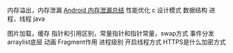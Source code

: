 内存溢出，内存泄漏  [Android 内存泄漏总结](https://yq.aliyun.com/articles/3009)
性能优化
c
设计模式
数据结构
进程，线程
java



图片加载，缓存
指针和引用区别，常量指针和指针常量，swap方式
事件分发
arraylist底层
动画
Fragment作用
进程级别
开启线程方式
HTTPS是什么加密方式
